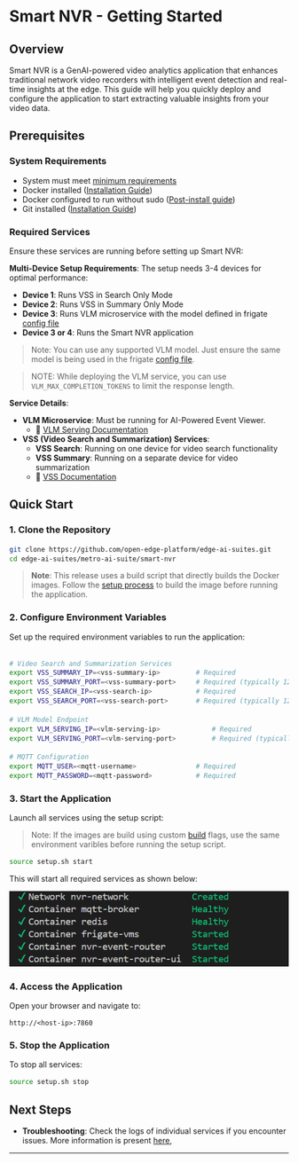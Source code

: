 # Smart NVR - Getting Started

## Overview

Smart NVR is a GenAI-powered video analytics application that enhances traditional network video recorders with intelligent event detection and real-time insights at the edge. This guide will help you quickly deploy and configure the application to start extracting valuable insights from your video data.

## Prerequisites

### System Requirements
- System must meet [minimum requirements](./system-requirements.md)
- Docker installed ([Installation Guide](https://docs.docker.com/get-docker/))
- Docker configured to run without sudo ([Post-install guide](https://docs.docker.com/engine/install/linux-postinstall/))
- Git installed ([Installation Guide](https://git-scm.com/book/en/v2/Getting-Started-Installing-Git))

### Required Services
Ensure these services are running before setting up Smart NVR:

**Multi-Device Setup Requirements**: The setup needs 3-4 devices for optimal performance:
- **Device 1**: Runs VSS in Search Only Mode
- **Device 2**: Runs VSS in Summary Only Mode  
- **Device 3**: Runs VLM microservice with the model defined in frigate [config file](../../resources/frigate-config/config.yml)
- **Device 3 or 4**: Runs the Smart NVR application

> Note: You can use any supported VLM model. Just ensure the same model is being used in the frigate [config file](../../resources/frigate-config/config.yml). 

> NOTE: While deploying the VLM service, you can use `VLM_MAX_COMPLETION_TOKENS` to limit the response length. 

**Service Details**:
- **VLM Microservice**: Must be running for AI-Powered Event Viewer. 
  - 📖 [VLM Serving Documentation](https://github.com/open-edge-platform/edge-ai-libraries/blob/main/microservices/vlm-openvino-serving/docs/user-guide/get-started.md) 
- **VSS (Video Search and Summarization) Services**:
  - **VSS Search**: Running on one device for video search functionality
  - **VSS Summary**: Running on a separate device for video summarization
  - 📖 [VSS Documentation](https://github.com/open-edge-platform/edge-ai-libraries/blob/main/sample-applications/video-search-and-summarization/docs/user-guide/get-started.md)

## Quick Start

### 1. Clone the Repository

```bash
git clone https://github.com/open-edge-platform/edge-ai-suites.git
cd edge-ai-suites/metro-ai-suite/smart-nvr
```
> **Note**: This release uses a build script that directly builds the Docker images. Follow the [setup process](./how-to-build-from-source.md) to build the image before running the application.

### 2. Configure Environment Variables

Set up the required environment variables to run the application:

```bash

# Video Search and Summarization Services
export VSS_SUMMARY_IP=<vss-summary-ip>         # Required
export VSS_SUMMARY_PORT=<vss-summary-port>     # Required (typically 12345)
export VSS_SEARCH_IP=<vss-search-ip>           # Required
export VSS_SEARCH_PORT=<vss-search-port>       # Required (typically 12345)

# VLM Model Endpoint
export VLM_SERVING_IP=<vlm-serving-ip>             # Required
export VLM_SERVING_PORT=<vlm-serving-port>         # Required (typically 9766)

# MQTT Configuration
export MQTT_USER=<mqtt-username>               # Required
export MQTT_PASSWORD=<mqtt-password>           # Required

```

### 3. Start the Application

Launch all services using the setup script:

> Note: If the images are build using custom [build](./how-to-build-from-source.md#customizing-the-build) flags, use the same environment varibles before running the setup script. 

```bash
source setup.sh start
```

This will start all required services as shown below:

![Services overview](./_images/containers.png)

### 4. Access the Application

Open your browser and navigate to:
```
http://<host-ip>:7860
```

### 5. Stop the Application

To stop all services:

```bash
source setup.sh stop
```

## Next Steps

- **Troubleshooting**: Check the logs of individual services if you encounter issues. More information is present [here](./Troubleshooting.md#troubleshooting-docker-deployments),


---
